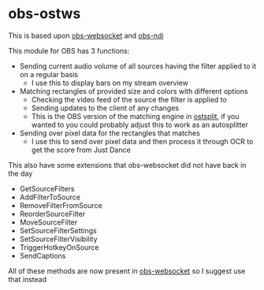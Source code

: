obs-ostws
==============

This is based upon [obs-websocket](https://github.com/Palakis/obs-websocket) and [obs-ndi](https://github.com/Palakis/obs-ndi)

This module for OBS has 3 functions:
 * Sending current audio volume of all sources having the filter applied to it on a regular basis
   * I use this to display bars on my stream overview
 * Matching rectangles of provided size and colors with different options
   * Checking the video feed of the source the filter is applied to
   * Sending updates to the client of any changes
   * This is the OBS version of the matching engine in [ostsplit](https://github.com/OsteHovel/ostsplit), if you wanted to you could probably adjust this to work as an autosplitter
 * Sending over pixel data for the rectangles that matches
   * I use this to send over pixel data and then process it through OCR to get the score from Just Dance

This also have some extensions that obs-websocket did not have back in the day 
 * GetSourceFilters
 * AddFilterToSource
 * RemoveFilterFromSource
 * ReorderSourceFilter
 * MoveSourceFilter
 * SetSourceFilterSettings
 * SetSourceFilterVisibility
 * TriggerHotkeyOnSource
 * SendCaptions

All of these methods are now present in [obs-websocket](https://github.com/Palakis/obs-websocket) so I suggest use that instead

